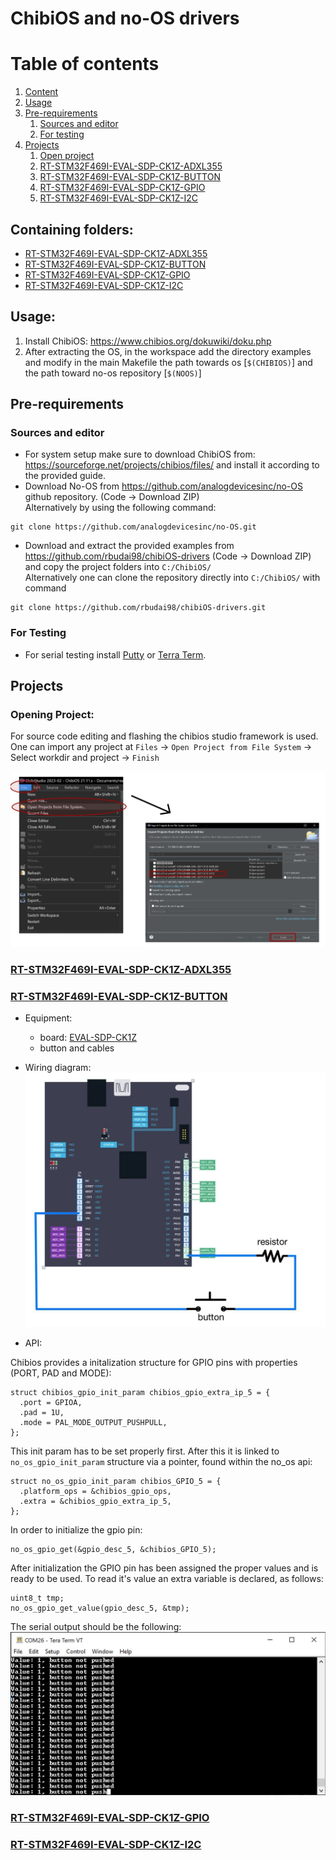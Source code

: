 ChibiOS and no-OS drivers
===========================
# Table of contents
1. [Content](#content)
2. [Usage](#usage)
3. [Pre-requirements](#pre-req)
    1. [Sources and editor](#src-editor)
    2. [For testing](#testing)
4. [Projects](#project)
    1. [Open project](#open-project)
    1. [RT-STM32F469I-EVAL-SDP-CK1Z-ADXL355](#adxl)
    1. [RT-STM32F469I-EVAL-SDP-CK1Z-BUTTON](#button)
    1. [RT-STM32F469I-EVAL-SDP-CK1Z-GPIO](#gpio)
    1. [RT-STM32F469I-EVAL-SDP-CK1Z-I2C](#i2c)


## Containing folders: <a name="content"></a>
* [RT-STM32F469I-EVAL-SDP-CK1Z-ADXL355](https://github.com/rbudai98/chibiOS-drivers/tree/main/RT-STM32F469I-EVAL-SDP-CK1Z-ADXL355)
* [RT-STM32F469I-EVAL-SDP-CK1Z-BUTTON](https://github.com/rbudai98/chibiOS-drivers/tree/main/RT-STM32F469I-EVAL-SDP-CK1Z-BUTTON)
* [RT-STM32F469I-EVAL-SDP-CK1Z-GPIO](https://github.com/rbudai98/chibiOS-drivers/tree/main/RT-STM32F469I-EVAL-SDP-CK1Z-GPIO)
* [RT-STM32F469I-EVAL-SDP-CK1Z-I2C](https://github.com/rbudai98/chibiOS-drivers/tree/main/RT-STM32F469I-EVAL-SDP-CK1Z-I2C)

## Usage: <a name="usage"></a>
1. Install ChibiOS: https://www.chibios.org/dokuwiki/doku.php
2. After extracting the OS, in the workspace add the directory examples and modify in the main Makefile the path towards os [```$(CHIBIOS)```] and the path toward no-os repository [```$(NOOS)```]

## Pre-requirements <a name="pre-req"></a>
### Sources and editor <a name="src-editor"></a>
* For system setup make sure to download ChibiOS from: https://sourceforge.net/projects/chibios/files/
and install it according to the provided guide.
* Download No-OS from https://github.com/analogdevicesinc/no-OS github repository. (Code -> Download ZIP) \
Alternatively by using the following command: 
```console 
git clone https://github.com/analogdevicesinc/no-OS.git
```

* Download and extract the provided examples from https://github.com/rbudai98/chibiOS-drivers (Code -> Download ZIP) and copy the project folders into ```C:/ChibiOS/``` \
Alternatively one can clone the repository directly into ```C:/ChibiOS/``` with command 
```console
git clone https://github.com/rbudai98/chibiOS-drivers.git
```
### For Testing <a name="testing"></a>
* For serial testing install [Putty](https://www.putty.org/) or [Terra Term](https://tera-term.en.softonic.com/).

## Projects <a name="project"></a>
### Opening Project: <a name="open-project"></a>
For source code editing and flashing the chibios studio framework is used. One can import any project at ```Files``` -> ```Open Project from File System``` -> Select workdir and project -> ```Finish```

![Import steps](misc/project_import_steps.jpg "Import project")

### [RT-STM32F469I-EVAL-SDP-CK1Z-ADXL355](https://github.com/rbudai98/chibiOS-drivers/tree/main/RT-STM32F469I-EVAL-SDP-CK1Z-ADXL355) <a name="adxl"></a>
### [RT-STM32F469I-EVAL-SDP-CK1Z-BUTTON](https://github.com/rbudai98/chibiOS-drivers/tree/main/RT-STM32F469I-EVAL-SDP-CK1Z-BUTTON) <a name="button"></a>

* Equipment:
    * board: [EVAL-SDP-CK1Z](https://www.analog.com/en/design-center/evaluation-hardware-and-software/evaluation-boards-kits/sdp-k1.html)
    * button and cables

* Wiring diagram:
![WIRING_SDPK1_BUTTON](RT-STM32F469I-EVAL-SDP-CK1Z-BUTTON/WIRING_SDPK1_BUTTON.jpg "WIRING_SDPK1_BUTTON")
    
* API:

Chibios provides a initalization structure for GPIO pins with properties (PORT, PAD and MODE):
```console
struct chibios_gpio_init_param chibios_gpio_extra_ip_5 = {
  .port = GPIOA,
  .pad = 1U,
  .mode = PAL_MODE_OUTPUT_PUSHPULL,
};
```
This init param has to be set properly first. After this it is linked to ```no_os_gpio_init_param``` structure via a pointer, found within the no_os api:

```console
struct no_os_gpio_init_param chibios_GPIO_5 = {
  .platform_ops = &chibios_gpio_ops,
  .extra = &chibios_gpio_extra_ip_5,
};
```
In order to initialize the gpio pin:
```console
no_os_gpio_get(&gpio_desc_5, &chibios_GPIO_5);
```
After initialization the GPIO pin has been assigned the proper values and is ready to be used. To read it's value an extra variable is declared, as follows:
```console
uint8_t tmp;
no_os_gpio_get_value(gpio_desc_5, &tmp);
```
The serial output should be the following:
![serial_output](RT-STM32F469I-EVAL-SDP-CK1Z-BUTTON/serial_output.JPG "serial_output")
### [RT-STM32F469I-EVAL-SDP-CK1Z-GPIO](https://github.com/rbudai98/chibiOS-drivers/tree/main/RT-STM32F469I-EVAL-SDP-CK1Z-GPIO) <a name="gpio"></a>
### [RT-STM32F469I-EVAL-SDP-CK1Z-I2C](https://github.com/rbudai98/chibiOS-drivers/tree/main/RT-STM32F469I-EVAL-SDP-CK1Z-I2C) <a name="i2c"></a>
